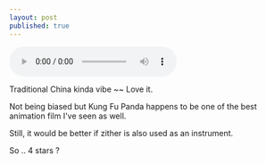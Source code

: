 ```yaml
---
layout: post
published: true
---
```


<!-- How to embed audio (see this : https://www.makeuseof.com/tag/embed-mp3-player-website/) 
    
    How to embed audio from onedrive (see this : https://stackoverflow.com/questions/64590120/how-can-i-directly-embed-audio-that-i-have-uploaded-to-onedrive-into-html-using)
 -->

 <audio controls><source src="https://onedrive.live.com/download?cid=D34890CD5DE3F34B&resid=D34890CD5DE3F34B%215928&authkey=AA5EloNytA-BGKw" type="audio/mpeg">Your browser does not support the audio tag.</audio>

Traditional China kinda vibe ~~ Love it.

Not being biased but Kung Fu Panda happens to be one of the best animation film I've seen as well. 

Still, it would be better if zither is also used as an instrument.

So .. 4 stars ?